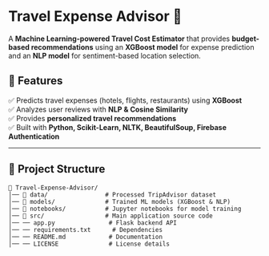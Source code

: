 # Travel Expense Advisor 🚀 

A **Machine Learning-powered Travel Cost Estimator** that provides **budget-based recommendations** using an **XGBoost model** for expense prediction and an **NLP model** for sentiment-based location selection.  

## 🌟 Features  
✅ Predicts travel expenses (hotels, flights, restaurants) using **XGBoost**  
✅ Analyzes user reviews with **NLP & Cosine Similarity**  
✅ Provides **personalized travel recommendations**  
✅ Built with **Python, Scikit-Learn, NLTK, BeautifulSoup, Firebase Authentication**  

---

## 📂 Project Structure  
```plaintext
📁 Travel-Expense-Advisor/
│── 📂 data/                # Processed TripAdvisor dataset  
│── 📂 models/              # Trained ML models (XGBoost & NLP)  
│── 📂 notebooks/           # Jupyter notebooks for model training  
│── 📂 src/                 # Main application source code  
│── ── app.py               # Flask backend API  
│── ── requirements.txt      # Dependencies  
│── ── README.md            # Documentation  
│── ── LICENSE              # License details  
